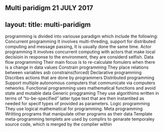 ﻿Multi paridigm
21 JULY 2017
---
layout: 
title: multi-paridigm
---
programming is divided into variouse paradigm which include the following:
Concurrent programming
It involves  multi-threding, support for distributed computing and message passing, It is usually done the same time.
Actor programming
It involves concurrent computing with actors that make local decisioin in response to the environment, they are considerd selfish.
Data flow programming
Their main focus is to re-calculate  fomulers when there is a change in data values
Constrain programming
They place relations between variables asb constrains(forced)
Declarative programming
 Discribes actions that are done by programmers
Distributed programming
Support multiple autonomous computers that communicate via computers networks.
Functional programming
uses mathematical functions and avoid state and mutable data
Generic proggraming
They use algorithims written in terms of “to-be-specified” latter  type text that are then instantited as needed for specif types of provided as parameters.
Logic programming 
They use logical mathematical for programming.
Meta programming
Writting programs that manipulate other programs as their data
Template meta-programming
templets are used by complirs to genarate temporaley source code, which is merged by the complier within

